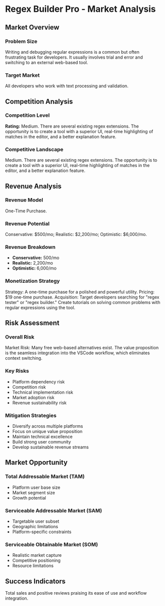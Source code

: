# Regex Builder Pro - Market Analysis

## Market Overview

### Problem Size
Writing and debugging regular expressions is a common but often frustrating task for developers. It usually involves trial and error and switching to an external web-based tool.

### Target Market
All developers who work with text processing and validation.

## Competition Analysis

### Competition Level
**Rating:** Medium. There are several existing regex extensions. The opportunity is to create a tool with a superior UI, real-time highlighting of matches in the editor, and a better explanation feature.

### Competitive Landscape
Medium. There are several existing regex extensions. The opportunity is to create a tool with a superior UI, real-time highlighting of matches in the editor, and a better explanation feature.

## Revenue Analysis

### Revenue Model
One-Time Purchase.

### Revenue Potential
Conservative: $500/mo; Realistic: $2,200/mo; Optimistic: $6,000/mo.

### Revenue Breakdown
- **Conservative:** 500/mo
- **Realistic:** 2,200/mo
- **Optimistic:** 6,000/mo

### Monetization Strategy
Strategy: A one-time purchase for a polished and powerful utility. Pricing: $19 one-time purchase. Acquisition: Target developers searching for "regex tester" or "regex builder." Create tutorials on solving common problems with regular expressions using the tool.

## Risk Assessment

### Overall Risk
Market Risk: Many free web-based alternatives exist. The value proposition is the seamless integration into the VSCode workflow, which eliminates context switching.

### Key Risks
- Platform dependency risk
- Competition risk
- Technical implementation risk
- Market adoption risk
- Revenue sustainability risk

### Mitigation Strategies
- Diversify across multiple platforms
- Focus on unique value proposition
- Maintain technical excellence
- Build strong user community
- Develop sustainable revenue streams

## Market Opportunity

### Total Addressable Market (TAM)
- Platform user base size
- Market segment size
- Growth potential

### Serviceable Addressable Market (SAM)
- Targetable user subset
- Geographic limitations
- Platform-specific constraints

### Serviceable Obtainable Market (SOM)
- Realistic market capture
- Competitive positioning
- Resource limitations

## Success Indicators
Total sales and positive reviews praising its ease of use and workflow integration.
